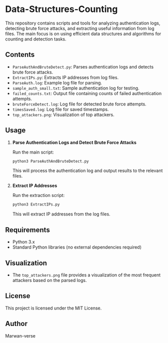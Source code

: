 # Data-Structures-Counting

This repository contains scripts and tools for analyzing authentication logs, detecting brute force attacks, and extracting useful information from log files. The main focus is on using efficient data structures and algorithms for counting and detection tasks.

## Contents

- `ParseAuthAndBruteDetect.py`: Parses authentication logs and detects brute force attacks.
- `ExtractIPs.py`: Extracts IP addresses from log files.
- `ParseAuth.log`: Example log file for parsing.
- `sample_auth_small.txt`: Sample authentication log for testing.
- `failed_counts.txt`: Output file containing counts of failed authentication attempts.
- `bruteForceDetect.log`: Log file for detected brute force attempts.
- `timesSaved.log`: Log file for saved timestamps.
- `top_attackers.png`: Visualization of top attackers.

## Usage

1. **Parse Authentication Logs and Detect Brute Force Attacks**
   
	Run the main script:
	```bash
	python3 ParseAuthAndBruteDetect.py
	```
	This will process the authentication log and output results to the relevant files.

2. **Extract IP Addresses**
   
	Run the extraction script:
	```bash
	python3 ExtractIPs.py
	```
	This will extract IP addresses from the log files.

## Requirements

- Python 3.x
- Standard Python libraries (no external dependencies required)

## Visualization

- The `top_attackers.png` file provides a visualization of the most frequent attackers based on the parsed logs.

## License

This project is licensed under the MIT License.

## Author

Marwan-verse
